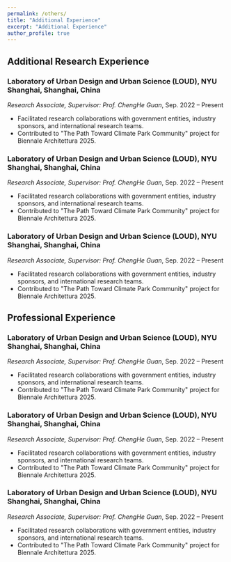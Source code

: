 ```yaml
---
permalink: /others/
title: "Additional Experience"
excerpt: "Additional Experience"
author_profile: true
---
```


## Additional Research Experience
### Laboratory of Urban Design and Urban Science (LOUD), NYU Shanghai, Shanghai, China
*Research Associate, Supervisor: Prof. ChengHe Guan*, Sep. 2022 – Present
* Facilitated research collaborations with government entities, industry sponsors, and international research teams.
* Contributed to "The Path Toward Climate Park Community" project for Biennale Architettura 2025.

### Laboratory of Urban Design and Urban Science (LOUD), NYU Shanghai, Shanghai, China
*Research Associate, Supervisor: Prof. ChengHe Guan*, Sep. 2022 – Present
* Facilitated research collaborations with government entities, industry sponsors, and international research teams.
* Contributed to "The Path Toward Climate Park Community" project for Biennale Architettura 2025.

### Laboratory of Urban Design and Urban Science (LOUD), NYU Shanghai, Shanghai, China
*Research Associate, Supervisor: Prof. ChengHe Guan*, Sep. 2022 – Present
* Facilitated research collaborations with government entities, industry sponsors, and international research teams.
* Contributed to "The Path Toward Climate Park Community" project for Biennale Architettura 2025.

## Professional Experience
### Laboratory of Urban Design and Urban Science (LOUD), NYU Shanghai, Shanghai, China
*Research Associate, Supervisor: Prof. ChengHe Guan*, Sep. 2022 – Present
* Facilitated research collaborations with government entities, industry sponsors, and international research teams.
* Contributed to "The Path Toward Climate Park Community" project for Biennale Architettura 2025.

### Laboratory of Urban Design and Urban Science (LOUD), NYU Shanghai, Shanghai, China
*Research Associate, Supervisor: Prof. ChengHe Guan*, Sep. 2022 – Present
* Facilitated research collaborations with government entities, industry sponsors, and international research teams.
* Contributed to "The Path Toward Climate Park Community" project for Biennale Architettura 2025.

### Laboratory of Urban Design and Urban Science (LOUD), NYU Shanghai, Shanghai, China
*Research Associate, Supervisor: Prof. ChengHe Guan*, Sep. 2022 – Present
* Facilitated research collaborations with government entities, industry sponsors, and international research teams.
* Contributed to "The Path Toward Climate Park Community" project for Biennale Architettura 2025.
